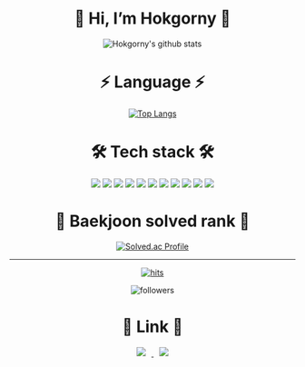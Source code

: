 <div align=center><h1>👋 Hi, I’m Hokgorny 👋</h1></div>

<div align=center>
  
![Hokgorny's github stats](https://github-readme-stats.vercel.app/api?username=Hokgorny&show_icons=true&theme=radical)
  
<div align=center><h1>⚡️ Language ⚡️</h1></div>

[![Top Langs](https://github-readme-stats.vercel.app/api/top-langs/?username=Hokgorny&layout=compact&theme=dracula)](https://github.com/metleeha)

<div align=center><h1>🛠️ Tech stack 🛠️</h1></div>
  
  <img src ="https://img.shields.io/badge/Python-3776AB.svg?&style=for-the-badge&logo=Python&logoColor=white">
  <img src="https://img.shields.io/badge/html5-E34F26?style=for-the-badge&logo=html5&logoColor=white">
  <img src="https://img.shields.io/badge/css-1572B6?style=for-the-badge&logo=css3&logoColor=white">
  <img src="https://img.shields.io/badge/javascript-F7DF1E?style=for-the-badge&logo=javascript&logoColor=black">
  <img src="https://img.shields.io/badge/mysql-4479A1?style=for-the-badge&logo=mysql&logoColor=white">
  <img src="https://img.shields.io/badge/mongoDB-47A248?style=for-the-badge&logo=MongoDB&logoColor=white">
  <img src="https://img.shields.io/badge/node.js-339933?style=for-the-badge&logo=Node.js&logoColor=white">
  <img src="https://img.shields.io/badge/express-000000?style=for-the-badge&logo=express&logoColor=white">
  <img src="https://img.shields.io/badge/amazonaws-232F3E?style=for-the-badge&logo=amazonaws&logoColor=white">
  <img src="https://img.shields.io/badge/git-F05032?style=for-the-badge&logo=git&logoColor=white">
  <img src="https://img.shields.io/badge/github-181717?style=for-the-badge&logo=github&logoColor=white">
  
<div align=center><h1>🏅 Baekjoon solved rank 🏅</h1></div>
  
[![Solved.ac Profile](http://mazassumnida.wtf/api/generate_badge?boj=123kbg)](https://solved.ac/123kbg)  
  
<hr>
  
[![hits](https://hits.seeyoufarm.com/api/count/incr/badge.svg?url=https%3A%2F%2Fgithub.com%2FHokgorny&count_bg=%237A7A7A&title_bg=%23FFADCC&icon=reverbnation.svg&icon_color=%23FF0000&title=hits&edge_flat=false)](https://hits.seeyoufarm.com)
  
![followers](https://img.shields.io/github/followers/Hokgorny?style=social)
  
<div align=center><h1>🔗 Link 🔗</h1></div>
  
<a href="https://hokgorny.ga/">
  <img
    src="http://img.shields.io/badge/-Tech%20Blog-655ced?style=flat&logo=github&link=https://hokgorny.ga/"
style="height : auto; margin-left : 10px; margin-right : 10px;"/>
</a> 

<a href="mailto:123kbg@naver.com">
  <img
    src="https://img.shields.io/badge/Gmail-d14836?style=flat-square&logo=Gmail&logoColor=white&link=mailto:123kbg@naver.com"
style="height : auto; margin-left : 10px; margin-right : 10px;"/>
</a>
  
</div>
